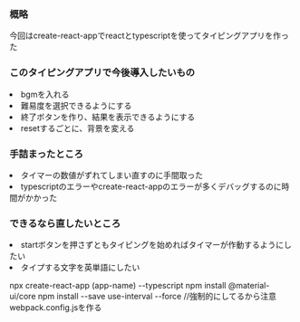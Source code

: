 <h3>概略</h3>
今回はcreate-react-appでreactとtypescriptを使ってタイピングアプリを作った
<h3>このタイピングアプリで今後導入したいもの</h3>
<li>bgmを入れる
<li>難易度を選択できるようにする
<li>終了ボタンを作り、結果を表示できるようにする
<li>resetするごとに、背景を変える

<h3>手詰まったところ</h3>
<li>タイマーの数値がずれてしまい直すのに手間取った
<li>typescriptのエラーやcreate-react-appのエラーが多くデバッグするのに時間がかかった
<h3>できるなら直したいところ</h3>
<li>startボタンを押さずともタイピングを始めればタイマーが作動するようにしたい
<li>タイプする文字を英単語にしたい
<br>

npx create-react-app (app-name) --typescript
npm install @material-ui/core
npm install --save use-interval --force //強制的にしてるから注意
webpack.config.jsを作る